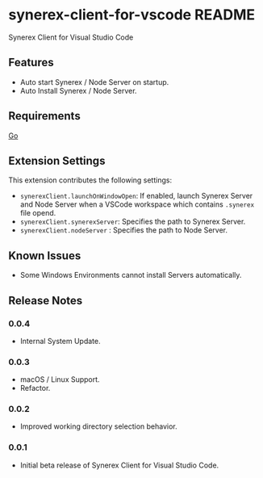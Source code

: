 # synerex-client-for-vscode README

Synerex Client for Visual Studio Code


## Features

- Auto start Synerex / Node Server on startup.
- Auto Install Synerex / Node Server.


## Requirements

[Go](https://golang.org/)


## Extension Settings

This extension contributes the following settings:

* `synerexClient.launchOnWindowOpen`: If enabled, launch Synerex Server and Node Server when a VSCode workspace which contains `.synerex` file opend.
* `synerexClient.synerexServer`: Specifies the path to Synerex Server.
* `synerexClient.nodeServer` : Specifies the path to Node Server.


## Known Issues

- Some Windows Environments cannot install Servers automatically. 


## Release Notes

### 0.0.4

- Internal System Update.

### 0.0.3

- macOS / Linux Support.
- Refactor.

### 0.0.2

- Improved working directory selection behavior.

### 0.0.1

- Initial beta release of Synerex Client for Visual Studio Code.



